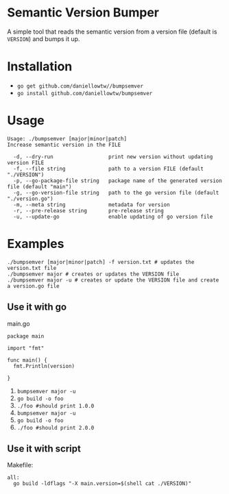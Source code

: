 # Semantic Version Bumper

A simple tool that reads the semantic version from a version file (default is `VERSION`) and bumps it up.

# Installation

* `go get github.com/daniellowtw//bumpsemver`
* `go install github.com/daniellowtw/bumpsemver`

# Usage

```
Usage: ./bumpsemver [major|minor|patch]
Increase semantic version in the FILE

  -d, --dry-run                  print new version without updating version FILE
  -f, --file string              path to a version FILE (default "./VERSION")
  -p, --go-package-file string   package name of the generated version file (default "main")
  -g, --go-version-file string   path to the go version file (default "./version.go")
  -m, --meta string              metadata for version
  -r, --pre-release string       pre-release string
  -u, --update-go                enable updating of go version file

```

# Examples

```
./bumpsemver [major|minor|patch] -f version.txt # updates the version.txt file
./bumpsemver major # creates or updates the VERSION file
./bumpsemver major -u # creates or update the VERSION file and create a version.go file
```

## Use it with go

main.go

```
package main

import "fmt"

func main() {
  fmt.Println(version)

}
```

1. `bumpsemver major -u`
2. `go build -o foo`
3. `./foo #should print 1.0.0`
4. `bumpsemver major -u`
5. `go build -o foo`
6. `./foo #should print 2.0.0`

## Use it with script

Makefile:
```
all:
  go build -ldflags "-X main.version=$(shell cat ./VERSION)"
```


